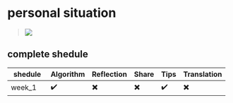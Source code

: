 # personal situation
>  ![](/picture/a.jpeg)


## complete shedule

| shedule | Algorithm | Reflection | Share | Tips | Translation |
| ---- | ------| ------| ----| --- | ------|
| week_1　| :heavy_check_mark: | :heavy_multiplication_x:| :heavy_multiplication_x: |  :heavy_check_mark: | :heavy_multiplication_x:|
